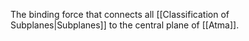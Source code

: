 The binding force that connects all [[Classification of Subplanes|Subplanes]] to the central plane of [[Atma]].